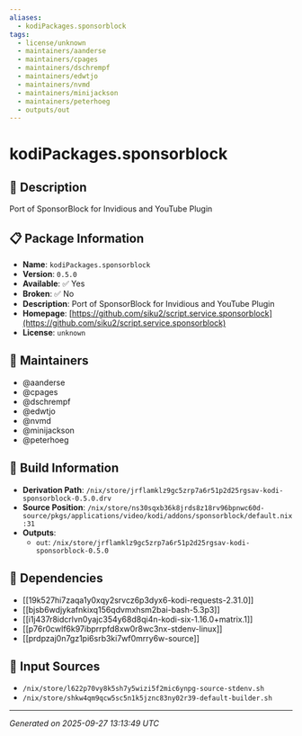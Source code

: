 ```yaml
---
aliases:
  - kodiPackages.sponsorblock
tags:
  - license/unknown
  - maintainers/aanderse
  - maintainers/cpages
  - maintainers/dschrempf
  - maintainers/edwtjo
  - maintainers/nvmd
  - maintainers/minijackson
  - maintainers/peterhoeg
  - outputs/out
---
```


# kodiPackages.sponsorblock

## 📝 Description

Port of SponsorBlock for Invidious and YouTube Plugin

## 📋 Package Information

- **Name**: `kodiPackages.sponsorblock`
- **Version**: `0.5.0`
- **Available**: ✅ Yes
- **Broken**: ✅ No
- **Description**: Port of SponsorBlock for Invidious and YouTube Plugin
- **Homepage**: [https://github.com/siku2/script.service.sponsorblock](https://github.com/siku2/script.service.sponsorblock)
- **License**: `unknown`
## 👥 Maintainers

- @aanderse
- @cpages
- @dschrempf
- @edwtjo
- @nvmd
- @minijackson
- @peterhoeg


## 🔧 Build Information

- **Derivation Path**: `/nix/store/jrflamklz9gc5zrp7a6r51p2d25rgsav-kodi-sponsorblock-0.5.0.drv`
- **Source Position**: `/nix/store/ns30sqxb36k8jrds8z18rv96bpnwc60d-source/pkgs/applications/video/kodi/addons/sponsorblock/default.nix:31`
- **Outputs**:
  - `out`:  `/nix/store/jrflamklz9gc5zrp7a6r51p2d25rgsav-kodi-sponsorblock-0.5.0`

## 🔗 Dependencies

- [[19k527hi7zaqa1y0xqy2srvcz6p3dyx6-kodi-requests-2.31.0]]
- [[bjsb6wdjykafnkixq156qdvmxhsm2bai-bash-5.3p3]]
- [[i1j437r8idcrlvn0yajc354y68d8qi4n-kodi-six-1.16.0+matrix.1]]
- [[p76r0cwlf6k97ibprrpfd8xw0r8wc3nx-stdenv-linux]]
- [[prdpzaj0n7gz1pi6srb3ki7wf0mrry6w-source]]

## 📁 Input Sources

- `/nix/store/l622p70vy8k5sh7y5wizi5f2mic6ynpg-source-stdenv.sh`
- `/nix/store/shkw4qm9qcw5sc5n1k5jznc83ny02r39-default-builder.sh`

---
*Generated on 2025-09-27 13:13:49 UTC*

